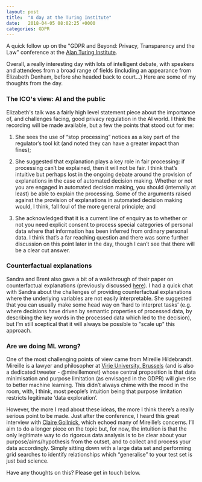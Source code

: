 ```yaml
---
layout: post
title:  "A day at the Turing Institute"
date:   2018-04-05 08:02:25 +0000
categories: GDPR
---
```


A quick follow up on the "GDPR and Beyond: Privacy, Transparency and the Law" conference at the [Alan Turing Institute](https://www.turing.ac.uk/).

Overall, a really interesting day with lots of intelligent debate, with speakers and attendees from a broad range of fields (including an appearance from Elizabeth Denham, before she headed back to court…) Here are some of my thoughts from the day.

### The ICO's view: AI and the public

Elizabeth's talk was a fairly high level statement piece about the importance of, and challenges facing, good privacy regulation in the AI world. I think the recording will be made available, but a few the points that stood out for me:

1. She sees the use of “stop processing” notices as a key part of the regulator’s tool kit (and noted they can have a greater impact than fines);

2. She suggested that explanation plays a key role in fair processing: if processing can’t be explained, then it will not be fair. I think that’s intuitive but perhaps lost in the ongoing debate around the provision of explanations in the case of automated decision making. Whether or not you are engaged in automated decision making, you should (internally at least) be able to explain the processing. Some of the arguments raised against the provision of explanations in automated decision making would, I think, fall foul of the more general principle; and

3. She acknowledged that it is a current line of enquiry as to whether or not you need explicit consent to process special categories of personal data where that information has been inferred from ordinary personal data. I think that’s a far reaching question and there was some further discussion on this point later in the day, though I can’t see that there will be a clear cut answer. 

### Counterfactual explanations

Sandra and Brent also gave a bit of a walkthrough of their paper on counterfactual explanations (previously discussed [here](https://richardbatstone.github.io/gdpr/2018/03/17/brushinguponexplanations.html)). I had a quick chat with Sandra about the challenges of providing counterfactual explanations where the underlying variables are not easily interpretable. She suggested that you can usually make some head way on ‘hard to interpret tasks’ (e.g. where decisions have driven by semantic properties of processed data, by describing the key words in the processed data which led to the decision), but I’m still sceptical that it will always be possible to "scale up" this approach.

### Are we doing ML wrong?

One of the most challenging points of view came from Mireille Hildebrandt. Mireille is a lawyer and philosopher at [Virje University, Brussels](https://www.vub.ac.be/LSTS/members/hildebrandt/) (and is also a dedicated tweeter - @mireillemoret) whose central proposition is that data minimisation and purpose limitation (as envisaged in the GDPR) will give rise to better machine learning. This didn’t always chime with the mood in the room, with, I think, most people’s intuition being that purpose limitation restricts legitimate ‘data exploration’. 

However, the more I read about these ideas, the more I think there’s a really serious point to be made. Just after the conference, I heard this great interview with [Claire Gollnick](https://twimlai.com/twiml-talk-121-reproducibility-philosophy-data-clare-gollnick/), which echoed many of Mireille’s concerns. I’ll aim to do a longer piece on the topic but, for now, the intuition is that the only legitimate way to do rigorous data analysis is to be clear about your purpose/aims/hypothesis from the outset, and to collect and process your data accordingly. Simply sitting down with a large data set and performing grid searches to identify relationships which “generalise” to your test set is just bad science.

Have any thoughts on this? Please get in touch below.